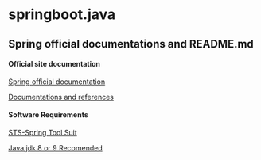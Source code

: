 # springboot.java

## Spring official documentations and README.md

#### Official site documentation

[Spring official documentation](https://spring.io/)

[Documentations and references](https://docs.spring.io/spring-framework/docs/5.0.14.RELEASE/spring-framework-reference/)

#### Software Requirements 

[STS-Spring Tool Suit](https://spring.io/tools)

[Java jdk 8 or 9 Recomended](https://www.oracle.com/java/technologies/javase/javase-jdk8-downloads.html)
